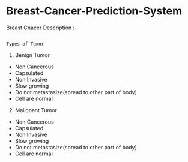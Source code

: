 # Breast-Cancer-Prediction-System

 Breast Cnacer Description :-
                                                                           
                                                                         Types of Tumor

                                                                                  
 1. Benign Tumor                                                                            
- Non Cancerous                                                                              
- Capsulated
- Non Invasive
- Slow growing
- Do not  metastasize(spread to other part of body)
- Cell are normal
  

 2. Malignant Tumor
-  Non Cancerous
- Capsulated
- Non Invasive
- Slow growing
- Do not  metastasize(spread to other part of body)
- Cell are normal
